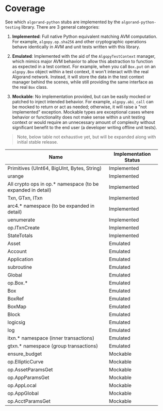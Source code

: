 # Coverage

See which `algorand-python` stubs are implemented by the `algorand-python-testing` library. There are 3 general categories:

1. **Implemented**: Full native Python equivalent matching AVM computation. For example, `algopy.op.sha256` and other cryptographic operations behave identically in AVM and unit tests written with this library.

2. **Emulated**: Implemented with the aid of the `AlgopyTestContext` manager, which mimics major AVM behavior to allow this abstraction to function as expected in a test context. For example, when you call `Box.put` on an `algopy.Box` object within a test context, it won't interact with the real Algorand network. Instead, it will store the data in the test context manager behind the scenes, while still providing the same interface as the real `Box` class.

3. **Mockable**: No implementation provided, but can be easily mocked or patched to inject intended behavior. For example, `algopy.abi_call` can be mocked to return or act as needed; otherwise, it will raise a "not implemented" exception. Mockable types are exceptional cases where behavior or functionality does not make sense within a unit testing context or would require an unnecessary amount of complexity without significant benefit to the end user (a developer writing offline unit tests).

> Note, below table not exhaustive yet, but will be expanded along with initial stable release.

| Name                                                         | Implementation Status |
| ------------------------------------------------------------ | --------------------- |
| Primitives (UInt64, BigUInt, Bytes, String)                  | Implemented           |
| urange                                                       | Implemented           |
| All crypto ops in op.\* namespace (to be expanded in detail) | Implemented           |
| Txn, GTxn, ITxn                                              | Implemented           |
| arc4.\* namespace (to be expanded in detail)                 | Implemented           |
| uenumerate                                                   | Implemented           |
| op.ITxnCreate                                                | Implemented           |
| StateTotals                                                  | Implemented           |
| Asset                                                        | Emulated              |
| Account                                                      | Emulated              |
| Application                                                  | Emulated              |
| subroutine                                                   | Emulated              |
| Global                                                       | Emulated              |
| op.Box.\*                                                    | Emulated              |
| Box                                                          | Emulated              |
| BoxRef                                                       | Emulated              |
| BoxMap                                                       | Emulated              |
| Block                                                        | Emulated              |
| logicsig                                                     | Emulated              |
| log                                                          | Emulated              |
| itxn.\* namespace (inner transactions)                       | Emulated              |
| gtxn.\* namespace (group transactions)                       | Emulated              |
| ensure_budget                                                | Mockable              |
| op.EllipticCurve                                             | Mockable              |
| op.AssetParamsGet                                            | Mockable              |
| op.AppParamsGet                                              | Mockable              |
| op.AppLocal                                                  | Mockable              |
| op.AppGlobal                                                 | Mockable              |
| op.AcctParamsGet                                             | Mockable              |
